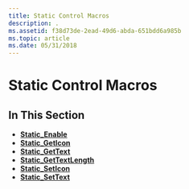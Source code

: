 ```yaml
---
title: Static Control Macros
description: .
ms.assetid: f38d73de-2ead-49d6-abda-651bdd6a985b
ms.topic: article
ms.date: 05/31/2018
---
```


# Static Control Macros

## In This Section

-   [**Static\_Enable**](/windows/desktop/api/Windowsx/nf-windowsx-static_enable)
-   [**Static\_GetIcon**](/windows/desktop/api/Windowsx/nf-windowsx-static_geticon)
-   [**Static\_GetText**](/windows/desktop/api/Windowsx/nf-windowsx-static_gettext)
-   [**Static\_GetTextLength**](/windows/desktop/api/Windowsx/nf-windowsx-static_gettextlength)
-   [**Static\_SetIcon**](/windows/desktop/api/Windowsx/nf-windowsx-static_seticon)
-   [**Static\_SetText**](/windows/desktop/api/Windowsx/nf-windowsx-static_settext)

 

 




